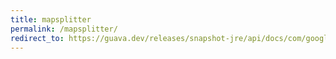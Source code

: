 ```yaml
---
title: mapsplitter
permalink: /mapsplitter/
redirect_to: https://guava.dev/releases/snapshot-jre/api/docs/com/google/common/base/Splitter.MapSplitter.html
---
```

